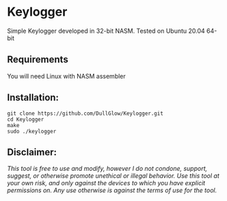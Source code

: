# Keylogger
Simple Keylogger developed in 32-bit NASM. Tested on Ubuntu 20.04 64-bit
## Requirements
You will need Linux with NASM assembler

## Installation:

    git clone https://github.com/DullGlow/Keylogger.git
    cd Keylogger
    make
    sudo ./keylogger

## Disclaimer:
*This tool is free to use and modify, however I do not condone, support, suggest, or otherwise promote unethical or illegal behavior. Use this tool at your own risk, and only against the devices to which you have explicit permissions on. Any use otherwise is against the terms of use for the tool.*
